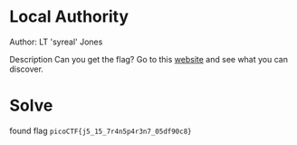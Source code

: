 # Local Authority

Author: LT 'syreal' Jones

Description
Can you get the flag?
Go to this [website](http://saturn.picoctf.net:62115/) and see what you can discover.

# Solve
found flag `picoCTF{j5_15_7r4n5p4r3n7_05df90c8}`
